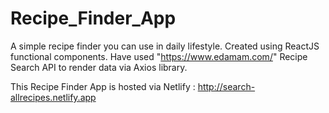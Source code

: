 # Recipe_Finder_App
A simple recipe finder you can use in daily lifestyle. Created using ReactJS functional components. Have used "https://www.edamam.com/" Recipe Search API to render data via Axios library.

This Recipe Finder App is hosted via Netlify : http://search-allrecipes.netlify.app
